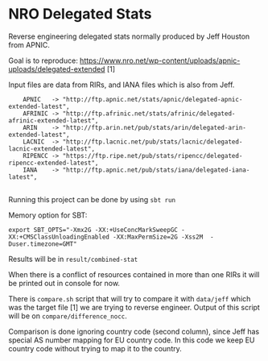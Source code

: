 NRO Delegated Stats
===================

Reverse engineering delegated stats normally produced by Jeff Houston from APNIC.

Goal is to reproduce: https://www.nro.net/wp-content/uploads/apnic-uploads/delegated-extended [1]

Input files are data from RIRs, and IANA files which is also from Jeff.

```
    APNIC   -> "http://ftp.apnic.net/stats/apnic/delegated-apnic-extended-latest",
    AFRINIC -> "http://ftp.afrinic.net/stats/afrinic/delegated-afrinic-extended-latest",
    ARIN    -> "http://ftp.arin.net/pub/stats/arin/delegated-arin-extended-latest",
    LACNIC  -> "http://ftp.lacnic.net/pub/stats/lacnic/delegated-lacnic-extended-latest",
    RIPENCC -> "https://ftp.ripe.net/pub/stats/ripencc/delegated-ripencc-extended-latest",
    IANA    -> "http://ftp.apnic.net/pub/stats/iana/delegated-iana-latest",
```

##

Running this project can be done by using `sbt run` 

Memory option for SBT: 

```
export SBT_OPTS="-Xmx2G -XX:+UseConcMarkSweepGC -XX:+CMSClassUnloadingEnabled -XX:MaxPermSize=2G -Xss2M  -Duser.timezone=GMT"
```

Results will be in `result/combined-stat`

When there is a conflict of resources contained in more than one RIRs it will be printed out in console for now.


There is `compare.sh` script that will try to compare it with `data/jeff` which was the target file [1] we are trying
 to reverse engineer. Output of this script will be on `compare/difference_nocc`.
 
Comparison is done ignoring country code (second column), since Jeff has special AS number mapping for EU country code.
In this code we keep EU country code without trying to map it to the country.

##


